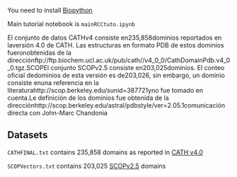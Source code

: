 You need to install [Biopython](http://biopython.org/wiki/Download)

Main tutorial notebook is ```mainRCCtuto.ipynb```

El conjunto de datos CATHv4 consiste en235,858dominios reportados en laversión 4.0 de CATH. Las estructuras en formato PDB de estos dominios fueronobtenidas de la direcciónftp://ftp.biochem.ucl.ac.uk/pub/cath//v4_0_0/CathDomainPdb.v4_0_0.tgz.SCOPEl conjunto SCOPv2.5 consiste en203,025dominios. El conteo oficial dedominios de esta versión es de203,026, sin embargo, un dominio consiste enuna referencia en la literaturahttp://scop.berkeley.edu/sunid=387721yno fue tomado en cuenta.Le definición de los dominios fue obtenida de la direcciónhttp://scop.berkeley.edu/astral/pdbstyle/ver=2.05.1comunicación directa con John-Marc Chandonia

## Datasets

```CATHFINAL.txt``` contains 235,858 domains as reported in [CATH v4.0](ftp://ftp.biochem.ucl.ac.uk/pub/cath//v4_0_0/CathDomainPdb.v4_0_0.tgz) 

```SCOPVectors.txt``` contains 203,025 [SCOPv2.5](http://scop.berkeley.edu/astral/pdbstyle/ver=2.05) domains

